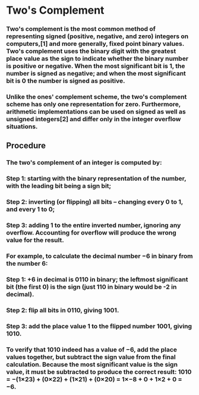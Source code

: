 
# Two's Complement

### Two's complement is the most common method of representing signed (positive, negative, and zero) integers on computers,[1] and more generally, fixed point binary values. Two's complement uses the binary digit with the greatest place value as the sign to indicate whether the binary number is positive or negative. When the most significant bit is 1, the number is signed as negative; and when the most significant bit is 0 the number is signed as positive.

### Unlike the ones' complement scheme, the two's complement scheme has only one representation for zero. Furthermore, arithmetic implementations can be used on signed as well as unsigned integers[2] and differ only in the integer overflow situations.

## Procedure
### The two's complement of an integer is computed by:

### Step 1: starting with the binary representation of the number, with the leading bit being a sign bit;
### Step 2: inverting (or flipping) all bits – changing every 0 to 1, and every 1 to 0;
### Step 3: adding 1 to the entire inverted number, ignoring any overflow. Accounting for overflow will produce the wrong value for the result.

### For example, to calculate the decimal number −6 in binary from the number 6:

### Step 1: +6 in decimal is 0110 in binary; the leftmost significant bit (the first 0) is the sign (just 110 in binary would be -2 in decimal).
### Step 2: flip all bits in 0110, giving 1001.
### Step 3: add the place value 1 to the flipped number 1001, giving 1010.

### To verify that 1010 indeed has a value of −6, add the place values together, but subtract the sign value from the final calculation. Because the most significant value is the sign value, it must be subtracted to produce the correct result: 1010 = −(1×23) + (0×22) + (1×21) + (0×20) = 1×−8 + 0 + 1×2 + 0 = −6.